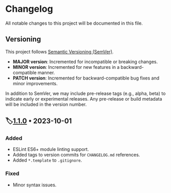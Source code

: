 # Changelog

All notable changes to this project will be documented in this file.

## Versioning

This project follows [Semantic Versioning (SemVer)](https://semver.org/).

- **MAJOR version**: Incremented for incompatible or breaking changes.
- **MINOR version**: Incremented for new features in a backward-compatible manner.
- **PATCH version**: Incremented for backward-compatible bug fixes and minor improvements.

In addition to SemVer, we may include pre-release tags (e.g., alpha, beta) to indicate early or experimental releases. Any pre-release or build metadata will be included in the version number.

## 🏷️[1.1.0] • 2023-10-01

### Added

- ESLint ES6+ module linting support.
- Added tags to version commits for `CHANGELOG.md` references.
- Added `*.template` to `.gitignore`.

### Fixed

- Minor syntax issues.

<!-- Reference Links -->
[1.1.0]: https://github.com/ii-ix/scallybot/compare/1.0.0...1.1.0
[1.0.0]: https://github.com/ii-ix/scallybot/tree/1.0.0
